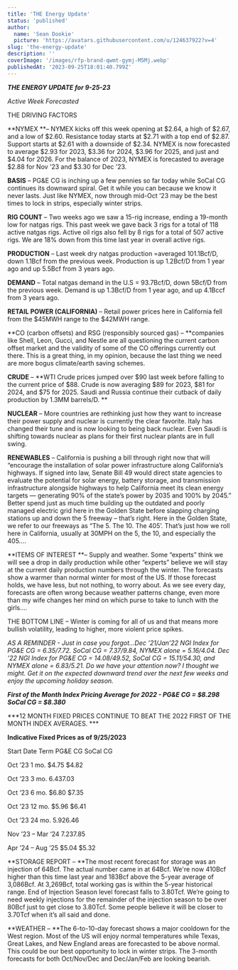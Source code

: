 ```yaml
---
title: 'THE Energy Update'
status: 'published'
author:
  name: 'Sean Dookie'
  picture: 'https://avatars.githubusercontent.com/u/124637922?v=4'
slug: 'the-energy-update'
description: ''
coverImage: '/images/rfp-brand-qwmt-gymj-M5Mj.webp'
publishedAt: '2023-09-25T18:01:40.799Z'
---
```


***THE ENERGY UPDATE for 9-25-23***

*Active Week Forecasted*

THE DRIVING FACTORS

\*\*NYMEX \*\*– NYMEX kicks off this week opening at $2.64, a high of $2.67, and a low of $2.60. Resistance today starts at $2.71 with a top end of $2.87. Support starts at $2.61 with a downside of $2.34. NYMEX is now forecasted to average $2.93 for 2023, $3.36 for 2024, $3.96 for 2025, and just and $4.04 for 2026. For the balance of 2023, NYMEX is forecasted to average $2.88 for Nov ’23 and $3.30 for Dec ’23.

**BASIS** – PG&E CG is inching up a few pennies so far today while SoCal CG continues its downward spiral. Get it while you can because we know it never lasts. Just like NYMEX, now through mid-Oct ’23 may be the best times to lock in strips, especially winter strips.

**RIG COUNT** – Two weeks ago we saw a 15-rig increase, ending a 19-month low for natgas rigs. This past week we gave back 3 rigs for a total of 118 active natgas rigs. Active oil rigs also fell by 8 rigs for a total of 507 active rigs. We are 18% down from this time last year in overall active rigs.

**PRODUCTION** – Last week dry natgas production =averaged 101.1Bcf/D, down 1.1Bcf from the previous week. Production is up 1.2Bcf/D from 1 year ago and up 5.5Bcf from 3 years ago.

**DEMAND** – Total natgas demand in the U.S = 93.7Bcf/D, down 5Bcf/D from the previous week. Demand is up 1.3Bcf/D from 1 year ago, and up 4.1Bccf from 3 years ago.

**RETAIL POWER (CALIFORNIA)** – Retail power prices here in California fell from the $45MWH range to the $42MWH range.

\*\*CO (carbon offsets) and RSG (responsibly sourced gas) – \*\*companies like Shell, Leon, Gucci, and Nestle are all questioning the current carbon offset market and the validity of some of the CO offerings currently out there. This is a great thing, in my opinion, because the last thing we need are more bogus climate/earth saving schemes.

**CRUDE** – **WTI Crude prices jumped over $90 last week before falling to the current price of $88. Crude is now averaging $89 for 2023, $81 for 2024, and $75 for 2025. Saudi and Russia continue their cutback of daily production by 1.3MM barrels/D. **

**NUCLEAR** – More countries are rethinking just how they want to increase their power supply and nuclear is currently the clear favorite. Italy has changed their tune and is now looking to being back nuclear. Even Saudi is shifting towards nuclear as plans for their first nuclear plants are in full swing.

**RENEWABLES** – California is pushing a bill through right now that will “encourage the installation of solar power infrastructure along California’s highways. If signed into law, Senate Bill 49 would direct state agencies to evaluate the potential for solar energy, battery storage, and transmission infrastructure alongside highways to help California meet its clean energy targets — generating 90% of the state’s power by 2035 and 100% by 2045.” Better spend just as much time building up the outdated and poorly managed electric grid here in the Golden State before slapping charging stations up and down the 5 freeway – that’s right. Here in the Golden State, we refer to our freeways as “The 5. The 10. The 405’. That’s just how we roll here in California, usually at 30MPH on the 5, the 10, and especially the 405….

\*\*ITEMS OF INTEREST \*\*– Supply and weather. Some “experts” think we will see a drop in daily production while other “experts” believe we will stay at the current daily production numbers through the winter. The forecasts show a warmer than normal winter for most of the US. If those forecast holds, we have less, but not nothing, to worry about. As we see every day, forecasts are often wrong because weather patterns change, even more than my wife changes her mind on which purse to take to lunch with the girls….

THE BOTTOM LINE – Winter is coming for all of us and that means more bullish volatility, leading to higher, more violent price spikes.

*AS A REMINDER - Just in case you forgot…Dec ’21/Jan’22 NGI Index for PG&E CG = $6.35/$7.72. SoCal CG = $7.37/$9.84, NYMEX alone = $5.16/$4.04. Dec ’22 NGI Index for PG&E CG = $14.08/$49.52, SoCal CG = $15.11/$54.30, and NYMEX alone = $6.83/$5.21. Do we have your attention now? I thought we might. Get it on the expected downward trend over the next few weeks and enjoy the upcoming holiday season.*

***First of the Month Index Pricing Average for 2022 - PG&E CG = $8.298 SoCal CG = $8.380***

***12 MONTH FIXED PRICES CONTINUE TO BEAT THE 2022 FIRST OF THE MONTH INDEX AVERAGES. ***

**Indicative Fixed Prices as of 9/25/2023**

Start Date Term PG&E CG SoCal CG

Oct ’23 1 mo. $4.75 $4.82

Oct ’23 3 mo. $6.43 $7.03

Oct ‘23 6 mo. $6.80 $7.35

Oct ’23 12 mo. $5.96 $6.41

Oct ’23 24 mo. $5.92 $6.46

Nov ’23 – Mar ‘24 $7.23 $7.85

Apr ’24 – Aug ‘25 $5.04 $5.32

\*\*STORAGE REPORT – \*\*The most recent forecast for storage was an injection of 64Bcf. The actual number came in at 64Bcf. We're now 410Bcf higher than this time last year and 183Bcf above the 5-year average of 3,086Bcf. At 3,269Bcf, total working gas is within the 5-year historical range. End of Injection Season level forecast falls to 3.80Tcf. We’re going to need weekly injections for the remainder of the injection season to be over 80Bcf just to get close to 3.80Tcf. Some people believe it will be closer to 3.70Tcf when it’s all said and done.

\*\*WEATHER – \*\*The 6-to-10-day forecast shows a major cooldown for the West region. Most of the US will enjoy normal temperatures while Texas, Great Lakes, and New England areas are forecasted to be above normal. This could be our best opportunity to lock in winter strips. The 3-month forecasts for both Oct/Nov/Dec and Dec/Jan/Feb are looking bearish.

